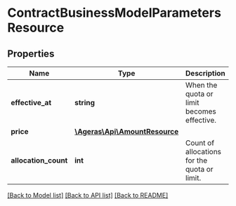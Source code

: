 # ContractBusinessModelParametersResource

## Properties
Name | Type | Description | Notes
------------ | ------------- | ------------- | -------------
**effective_at** | **string** | When the quota or limit becomes effective. | [optional] 
**price** | [**\Ageras\Api\AmountResource**](AmountResource.md) |  | [optional] 
**allocation_count** | **int** | Count of allocations for the quota or limit. | [optional] 

[[Back to Model list]](../README.md#documentation-for-models) [[Back to API list]](../README.md#documentation-for-api-endpoints) [[Back to README]](../README.md)


